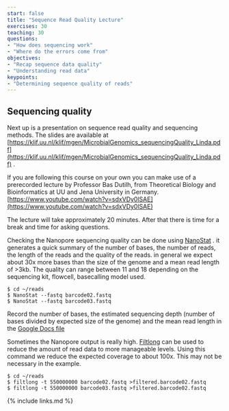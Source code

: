 ```yaml
---
start: false
title: "Sequence Read Quality Lecture"
exercises: 30
teaching: 30
questions:
- "How does sequencing work"
- "Where do the errors come from"
objectives:
- "Recap sequence data quality"
- "Understanding read data"
keypoints:
- "Determining sequence quality of reads"
---
```


## Sequencing quality

Next up is a presentation on sequence read quality and sequencing methods. The slides are available at [https://klif.uu.nl/klif/mgen/MicrobialGenomics_sequencingQuality_Linda.pdf](https://klif.uu.nl/klif/mgen/MicrobialGenomics_sequencingQuality_Linda.pdf) .

If you are following this course on your own you can make use of a prerecorded lecture by Professor Bas Dutilh, from Theoretical Biology and Bioinformatics at UU and Jena University in Germany. [https://www.youtube.com/watch?v=sdxVDy0lSAE](https://www.youtube.com/watch?v=sdxVDy0lSAE)

The lecture will take approximately 20 minutes. After that there is time for a break and time for asking questions.

Checking the Nanopore sequencing quality can be done using [NanoStat](https://github.com/wdecoster/nanostat) . it generates a quick summary of the number of bases, the number of reads, the length of the reads and the quality of the reads. in general we expect about 30x more bases than the size of the genome and a mean read length of >3kb. The quality can range between 11 and 18 depending on the sequencing kit, flowcell, basecalling model used.

```
$ cd ~/reads
$ NanoStat --fastq barcode02.fastq
$ NanoStat --fastq barcode03.fastq
```

Record the number of bases, the estimated sequencing depth (number of bases divided by expected size of the genome) and the mean read length in the [Google Docs file](https://docs.google.com/spreadsheets/d/1KI0KA0Rcbg3pKrFRDKikrj4Mdo5pmV60nOodNzNtZp4/edit#gid=0)

Sometimes the Nanopore output is really high. [Filtlong](https://github.com/rrwick/Filtlong) can be used to reduce the amount of read data to more manageable levels. Using this command we reduce the expected coverage to about 100x. This may not be necessary in the example.

```
$ cd ~/reads
$ filtlong -t 550000000 barcode02.fastq >filtered.barcode02.fastq
$ filtlong -t 550000000 barcode03.fastq >filtered.barcode02.fastq
```


{% include links.md %}
